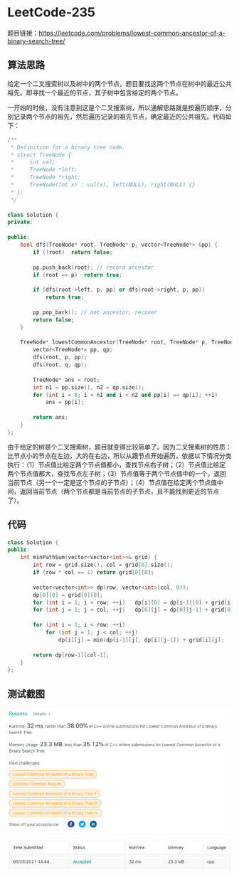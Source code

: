 # LeetCode-235

题目链接：https://leetcode.com/problems/lowest-common-ancestor-of-a-binary-search-tree/

## 算法思路

给定一个二叉搜索树以及树中的两个节点，题目要找这两个节点在树中的最近公共祖先。即寻找一个最近的节点，其子树中包含给定的两个节点。

一开始的时候，没有注意到这是个二叉搜索树，所以通解思路就是按遍历顺序，分别记录两个节点的祖先，然后遍历记录的祖先节点，确定最近的公共祖先。代码如下：
```cpp
/**
 * Definition for a binary tree node.
 * struct TreeNode {
 *     int val;
 *     TreeNode *left;
 *     TreeNode *right;
 *     TreeNode(int x) : val(x), left(NULL), right(NULL) {}
 * };
 */

class Solution {
private:

public:
    bool dfs(TreeNode* root, TreeNode* p, vector<TreeNode*> &pp) {
        if (!root)  return false;

        pp.push_back(root); // record ancestor
        if (root == p)  return true;

        if (dfs(root->left, p, pp) or dfs(root->right, p, pp))
            return true;

        pp.pop_back(); // not ancestor, recover
        return false;
    }

    TreeNode* lowestCommonAncestor(TreeNode* root, TreeNode* p, TreeNode* q) {
        vector<TreeNode*> pp, qp;
        dfs(root, p, pp);
        dfs(root, q, qp);

        TreeNode* ans = root;
        int n1 = pp.size(), n2 = qp.size();
        for (int i = 0; i < n1 and i < n2 and pp[i] == qp[i]; ++i)
            ans = pp[i];

        return ans;
    }
};
```

由于给定的树是个二叉搜索树，题目就变得比较简单了。因为二叉搜素树的性质：比节点小的节点在左边，大的在右边，所以从跟节点开始遍历，依据以下情况分类执行：（1）节点值比给定两个节点值都小，查找节点右子树；（2）节点值比给定两个节点值都大，查找节点左子树；（3）节点值等于两个节点值中的一个，返回当前节点（另一个一定是这个节点的子节点）；（4）节点值在给定两个节点值中间，返回当前节点（两个节点都是当前节点的子节点，且不能找到更近的节点了）。

## 代码

```cpp
class Solution {
public:
    int minPathSum(vector<vector<int>>& grid) {
        int row = grid.size(), col = grid[0].size();
        if (row * col == 1) return grid[0][0];

        vector<vector<int>> dp(row, vector<int>(col, 0));
        dp[0][0] = grid[0][0];
        for (int i = 1; i < row; ++i)   dp[i][0] = dp[i-1][0] + grid[i][0];
        for (int j = 1; j < col; ++j)   dp[0][j] = dp[0][j-1] + grid[0][j];

        for (int i = 1; i < row; ++i)
            for (int j = 1; j < col; ++j)
                dp[i][j] = min(dp[i-1][j], dp[i][j-1]) + grid[i][j];

        return dp[row-1][col-1];
    }
};
```

## 测试截图

![img](./accept.png)
